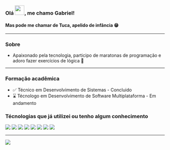 ### Olá <img src="https://raw.githubusercontent.com/MartinHeinz/MartinHeinz/master/wave.gif" width="30px">, me chamo Gabriel! ###
#### Mas pode me chamar de Tuca, apelido de infância 😁 ####

<hr>

### Sobre ###
- Apaixonado pela tecnologia, participo de maratonas de programação e adoro fazer exercícios de lógica 🤔

<hr>

### Formação acadêmica ###
 - ✅ Técnico em Desenvolvimento de Sistemas - Concluido
 - ⌛ Técnologo em Desenvolvimento de Software Multiplataforma - Em andamento
 
 ### Técnologias que já utilizei ou tenho algum conhecimento ###
 <img src="https://img.shields.io/badge/Python-20232a?&style=for-the-badge&logo=python&logoColor=#3776AB"> <img src="https://img.shields.io/badge/FLASK-20232a?&style=for-the-badge&logo=flask&logoColor=#000000"> <img src="https://img.shields.io/badge/jinja-20232a?&style=for-the-badge&logo=jinja&logoColor=#B41717"> <img src="https://img.shields.io/badge/MySQL-20232a?&style=for-the-badge&logo=MySQL&logoColor=#4479A1"> <img src="https://img.shields.io/badge/java-20232a?&style=for-the-badge&logo=Apache NetBeans IDE&logoColor=#1B6AC6"> <img src="https://img.shields.io/badge/JAVASCRIPT-20232a?&style=for-the-badge&logo=javascript&logoColor=#F7DF1E"> <img src="https://img.shields.io/badge/HTML-20232a?&style=for-the-badge&logo=html5&logoColor=#E34F26"> <img src="https://img.shields.io/badge/CSS-20232a?&style=for-the-badge&logo=css3&logoColor=1572B6">
<hr>
<img src="https://github-readme-stats.vercel.app/api/top-langs/?username=Tuuca&theme=radical">
